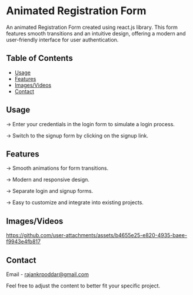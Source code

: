 # Animated Registration Form

An animated Registration Form created using react.js library. This form features smooth transitions and an intuitive design, offering a modern and user-friendly interface for user authentication.

## Table of Contents


- [Usage](#usage)
- [Features](#features)
- [Images/Videos](#screenshots)
- [Contact](#contact)

## Usage
-> Enter your credentials in the login form to simulate a login process.

-> Switch to the signup form by clicking on the signup link.

## Features

-> Smooth animations for form transitions.

-> Modern and responsive design.

-> Separate login and signup forms.

-> Easy to customize and integrate into existing projects.

## Images/Videos

https://github.com/user-attachments/assets/b4655e25-e820-4935-baee-f9943e4fb817

## Contact
Email - rajankrpoddar@gmail.com

Feel free to adjust the content to better fit your specific project.


